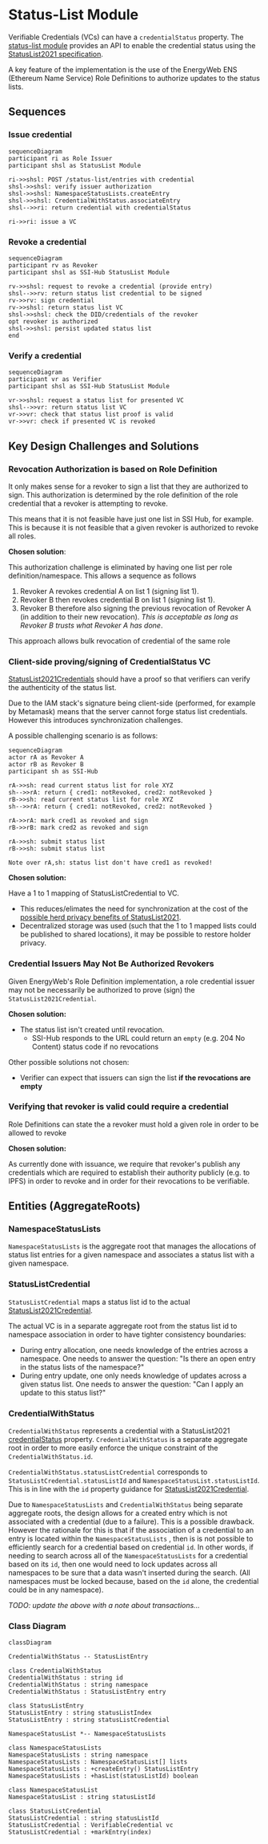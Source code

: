 # Status-List Module

Verifiable Credentials (VCs) can have a `credentialStatus` property.
The [status-list module](../src/modules/status-list/) provides an API to enable the credential status using the [StatusList2021 specification](https://w3c-ccg.github.io/vc-status-list-2021/).

A key feature of the implementation is the use of the EnergyWeb ENS (Ethereum Name Service) Role Definitions to authorize updates to the status lists. 

## Sequences

### Issue credential

```mermaid
sequenceDiagram
participant ri as Role Issuer
participant shsl as StatusList Module

ri->>shsl: POST /status-list/entries with credential
shsl->>shsl: verify issuer authorization
shsl->>shsl: NamespaceStatusLists.createEntry
shsl->>shsl: CredentialWithStatus.associateEntry
shsl-->>ri: return credential with credentialStatus  

ri->>ri: issue a VC
```

### Revoke a credential
```mermaid
sequenceDiagram
participant rv as Revoker
participant shsl as SSI-Hub StatusList Module

rv->>shsl: request to revoke a credential (provide entry)
shsl-->>rv: return status list credential to be signed 
rv->>rv: sign credential
rv->>shsl: return status list VC
shsl->>shsl: check the DID/credentials of the revoker
opt revoker is authorized 
shsl->>shsl: persist updated status list
end
```

### Verify a credential
```mermaid
sequenceDiagram
participant vr as Verifier
participant shsl as SSI-Hub StatusList Module

vr->>shsl: request a status list for presented VC
shsl-->>vr: return status list VC
vr->>vr: check that status list proof is valid
vr->>vr: check if presented VC is revoked
```

## Key Design Challenges and Solutions

### Revocation Authorization is based on Role Definition
It only makes sense for a revoker to sign a list that they are authorized to sign.
This authorization is determined by the role definition of the role credential that a revoker is attempting to revoke.

This means that it is not feasible have just one list in SSI Hub, for example.
This is because it is not feasible that a given revoker is authorized to revoke all roles.

**Chosen solution**:

This authorization challenge is eliminated by having one list per role definition/namespace.
This allows a sequence as follows
  1. Revoker A revokes credential A on list 1 (signing list 1).
  1. Revoker B then revokes credential B on list 1 (signing list 1).
  1. Revoker B therefore also signing the previous revocation of Revoker A (in addition to their new revocation).
  *This is acceptable as long as Revoker B trusts what Revoker A has done*.

This approach allows bulk revocation of credential of the same role

### Client-side proving/signing of CredentialStatus VC
[StatusList2021Credentials](https://w3c-ccg.github.io/vc-status-list-2021/#example-example-statuslist2021credential-0) should have a proof so that verifiers can verify the authenticity of the status list.

Due to the IAM stack's signature being client-side (performed, for example by Metamask) means that the server cannot forge status list credentials.
However this introduces synchronization challenges.

A possible challenging scenario is as follows:
```mermaid
sequenceDiagram
actor rA as Revoker A
actor rB as Revoker B
participant sh as SSI-Hub

rA->>sh: read current status list for role XYZ
sh-->>rA: return { cred1: notRevoked, cred2: notRevoked }
rB->>sh: read current status list for role XYZ
sh-->>rA: return { cred1: notRevoked, cred2: notRevoked }

rA->>rA: mark cred1 as revoked and sign
rB->>rB: mark cred2 as revoked and sign
  
rA->>sh: submit status list
rB->>sh: submit status list

Note over rA,sh: status list don't have cred1 as revoked!

```

**Chosen solution:**

Have a 1 to 1 mapping of StatusListCredential to VC.
  - This reduces/elimates the need for synchronization at the cost of the [possible herd privacy benefits of StatusList2021](https://w3c-ccg.github.io/vc-status-list-2021/#introduction).
  - Decentralized storage was used (such that the 1 to 1 mapped lists could be published to shared locations), it may be possible to restore holder privacy.

### Credential Issuers May Not Be Authorized Revokers 
Given EnergyWeb's Role Definition implementation, a role credential issuer may not be necessarily be authorized to prove (sign) the `StatusList2021Credential`.

**Chosen solution:**

- The status list isn't created until revocation. 
  - SSI-Hub responds to the  URL could return an `empty` (e.g. 204 No Content) status code if no revocations

Other possible solutions not chosen:
- Verifier can expect that issuers can sign the list **if the revocations are empty**

### Verifying that revoker is valid could require a credential
Role Definitions can state the a revoker must hold a given role in order to be allowed to revoke  

**Chosen solution:**

As currently done with issuance, we require that revoker's publish any credentials which are required to establish their authority publicly (e.g. to IPFS) in order to revoke and in order for their revocations to be verifiable.

## Entities (AggregateRoots)

### NamespaceStatusLists

`NamespaceStatusLists` is the aggregate root that manages the allocations of status list entries for a given namespace and associates a status list with a given namespace.

### StatusListCredential

`StatusListCredential` maps a status list id to the actual [StatusList2021Credential](https://w3c-ccg.github.io/vc-status-list-2021/#statuslist2021credential).

The actual VC is in a separate aggregate root from the status list id to namespace association in order to have tighter consistency boundaries:
- During entry allocation, one needs knowledge of the entries across a namespace.
One needs to answer the question: "Is there an open entry in the status lists of the namespace?" 
- During entry update, one only needs knowledge of updates across a given status list.
One needs to answer the question: "Can I apply an update to this status list?"

### CredentialWithStatus

`CredentialWithStatus` represents a credential with a StatusList2021
[credentialStatus](https://www.w3.org/TR/vc-data-model/#status) property.
`CredentialWithStatus` is a separate aggregate root in order to more easily enforce the unique constraint of the `CredentialWithStatus.id`.

`CredentialWithStatus.statusListCredential` corresponds to `StatusListCredential.statusListId` and `NamespaceStatusList.statusListId`.
This is in line with the `id` property guidance for [StatusList2021Credential](https://w3c-ccg.github.io/vc-status-list-2021/#statuslist2021credential).


Due to `NamespaceStatusLists` and `CredentialWithStatus` being separate aggregate roots, the design allows for a created entry which is not associated with a credential (due to a failure).
This is a possible drawback.
However the rationale for this is that if the association of a credential to an entry is located within the `NamespaceStatusLists` , then is is not possible to efficiently search for a credential based on credential `id`.
In other words, if needing to search across all of the `NamespaceStatusLists` for a credential based on its `id`, then one would need to lock updates across all namespaces to be sure that a data wasn't inserted during the search.
(All namespaces must be locked because, based on the `id` alone, the credential could be in any namespace).

*TODO: update the above with a note about transactions...*

### Class Diagram

```mermaid
classDiagram

CredentialWithStatus -- StatusListEntry

class CredentialWithStatus
CredentialWithStatus : string id
CredentialWithStatus : string namespace
CredentialWithStatus : StatusListEntry entry

class StatusListEntry
StatusListEntry : string statusListIndex
StatusListEntry : string statusListCredential

NamespaceStatusList *-- NamespaceStatusLists

class NamespaceStatusLists
NamespaceStatusLists : string namespace
NamespaceStatusLists : NamespaceStatusList[] lists
NamespaceStatusLists : +createEntry() StatusListEntry
NamespaceStatusLists : +hasList(statusListId) boolean

class NamespaceStatusList
NamespaceStatusList : string statusListId

class StatusListCredential
StatusListCredential : string statusListId
StatusListCredential : VerifiableCredential vc
StatusListCredential : +markEntry(index)
```